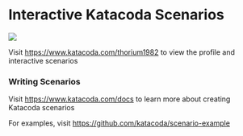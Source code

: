 # Interactive Katacoda Scenarios

[![](http://shields.katacoda.com/katacoda/thorium1982/count.svg)](https://www.katacoda.com/thorium1982 "Get your profile on Katacoda.com")

Visit https://www.katacoda.com/thorium1982 to view the profile and interactive scenarios

### Writing Scenarios
Visit https://www.katacoda.com/docs to learn more about creating Katacoda scenarios

For examples, visit https://github.com/katacoda/scenario-example
